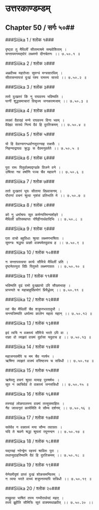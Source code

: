 उत्तरकाण्डम्डम्
===============================


## Chapter 50  / सर्गः ५०##


###Slōka 1 / श्लोक १###


    दृष्ट्वा तु मैथिलीं सीतामाश्रमे सम्प्रवेशिताम् ।
    सन्तापमगमद्घोरं लक्ष्मणो दीनचेतनः ।। ७.५०.१ ॥


###Slōka 2 / श्लोक २###


    अब्रवीच्च महातेजाः सुमन्त्रं मन्त्रसारथिम् ।
    सीतासन्तापजं दुःखं पश्य रामस्य सारथे ।। ७.५०.२ ॥


###Slōka 3 / श्लोक ३###


    ततो दुःखतरं किं नु राघवस्य भविष्यति ।
    पत्नीं शुद्धसमाचारां विसृज्य जनकात्मजाम् ।। ७.५०.३ ॥


###Slōka 4 / श्लोक ४###


    व्यक्तं दैवादहं मन्ये राघवस्य विना भवम् ।
    वैदेह्या सारथे नित्यं दैवं हि दुरतिक्रमम् ।। ७.५०.४ ॥


###Slōka 5 / श्लोक ५###


    यो हि देवान्सगन्धर्वानसुरान्सह राक्षसैः ।
    निहन्याद्राघवः क्रुद्धः स दैवमनुवर्तते ।। ७.५०.५ ॥


###Slōka 6 / श्लोक ६###


    पुरा रामः पितुर्वाक्याद्दण्डके विजने वने ।
    उषित्वा नव वर्षाणि पञ्च चैव महावने ।। ७.५०.६ ॥


###Slōka 7 / श्लोक ७###


    ततो दुःखतरं भूयः सीताया विप्रवासनम् ।
    पौराणां वचनं श्रुत्वा नृशंसं प्रतिभाति मे ।। ७.५०.७ ॥


###Slōka 8 / श्लोक ८###


    को नु धर्माश्रयः सूत कर्मण्यस्मिन्यशोहरे ।
    मैथिलीं प्रतिसम्प्राप्तः पौरैर्हीनार्थवादिभिः ।। ७.५०.८ ॥


###Slōka 9 / श्लोक ९###


    एता वाचो बहुविधाः श्रुत्वा लक्ष्मणभाषिताः ।
    सुमन्त्रः श्रद्धया प्राज्ञो वाक्यमेतदुवाच ह ।। ७.५०.९ ॥


###Slōka 10 / श्लोक १०###


    न सन्तापस्त्वया कार्यः सौमित्रे मैथिलीं प्रति ।
    दृष्टमेतत्पुरा विप्रैः पितुस्ते लक्ष्मणाग्रतः ।। ७.५०.१० ॥


###Slōka 11 / श्लोक ११###


    भविष्यति दृढं रामो दुःखप्रायो ऽपि सौख्यभाक् ।
    प्राप्स्यते च महाबाहुर्विप्रयोगं प्रियैर्ध्रुवम् ।। ७.५०.११ ॥


###Slōka 12 / श्लोक १२###


    त्वां चैव मैथिलीं चैव शत्रुघ्नभरतावुभौ ।
    सन्त्यजिष्यति धर्मात्मा कालेन महता महान् ।। ७.५०.१२ ॥


###Slōka 13 / श्लोक १३###


    इदं त्वयि न वक्तव्यं सौमित्रे भरते ऽपि वा ।
    राज्ञा वो व्याहृतं वाक्यं दुर्वासा यदुवाच ह ।। ७.५०.१३ ॥


###Slōka 14 / श्लोक १४###


    महाजनसमीपे च मम चैव नरर्षभ ।
    ऋषिणा व्याहृतं वाक्यं वसिष्ठस्य च सन्निधौ ।। ७.५०.१४ ॥


###Slōka 15 / श्लोक १५###


    ऋषेस्तु वचनं श्रुत्वा मामाह पुरुषर्षभः ।
    सूत न क्वचिदेवं ते वक्तव्यं जनसन्निधौ ।। ७.५०.१५ ॥


###Slōka 16 / श्लोक १६###


    तस्याहं लोकपालस्य वाक्यं तत्सुसमाहितः ।
    नैव जात्वनृतं कार्यमिति मे सौम्य दर्शनम् ।। ७.५०.१६ ॥


###Slōka 17 / श्लोक १७###


    सर्वथैव न वक्तव्यं मया सौम्य तवाग्रतः ।
    यदि ते श्रवणे श्रद्धा श्रूयतां रघुनन्दन ।। ७.५०.१७ ॥


###Slōka 18 / श्लोक १८###


    यद्यप्यहं नरेन्द्रेण रहस्यं श्रावितः पुरा ।
    तथाप्युदाहरिष्यामि दैवं हि दुरतिक्रमम् ।। ७.५०.१८ ॥


###Slōka 19 / श्लोक १९###


    येनेदमीदृशं प्राप्तं दुःखं शोकसमन्वितम् ।
    न त्वया भरते वाच्यं शत्रुघ्नस्यापि सन्निधौ ।। ७.५०.१९ ॥


###Slōka 20 / श्लोक २०###


    तच्छ्रुत्वा भाषितं तस्य गम्भीरार्थपदं महत् ।
    तथ्यं ब्रूहीति सौमित्रिः सूतं वाक्यमथाब्रवीत् ।। ७.५०.२० ।।


